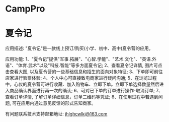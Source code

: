 # CampPro
# 夏令记

应用描述: "夏令记"是一款线上预订/购买(小学、初中、高中)夏令营的应用。

应用功能: 
      1、"夏令记"提供"军事.拓展"、"心智.学能"、"艺术.文化"、"英语.外语"、"体育.武术"以及"科技.智能"等多方面夏令记; 
      2、查看夏令记详情, 图片可点击查看大图, 以及夏令营的一些基础信息和招生的面向对象特征;
      3、下单即可前往店家进行验票体验;
      4、个人中心可直接致电商家进行疑问沟通; 
      5、在浏览过程中，心仪的夏令营可进行收藏、加入购物车、立即下单。立即下单选择数量然后进入商品确认界面进行再一次的确认; 
      6、可对已下单的订单进行操作-取消订单; 
      7、查看订单详情, 了解订单详细信息，订单二维码等凭证; 
      8、在使用过程中若遇到问题, 可在应用内通过意见反馈的形式告知商家。

有问题联系技术支持邮箱地址: jhlghcwlkj@163.com
